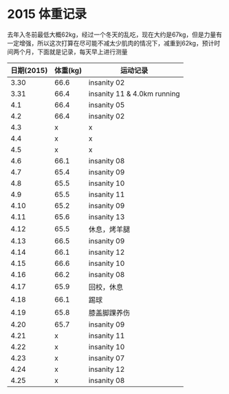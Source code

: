 # 2015 体重记录

去年入冬前最低大概62kg，经过一个冬天的乱吃，现在大约是67kg，但是力量有一定增强，所以这次打算在尽可能不减太少肌肉的情况下，减重到62kg，预计时间两个月，下面就是记录，每天早上进行测量

日期(2015) | 体重(kg) | 运动记录
---|---|---
3.30 | 66.6 | insanity 02
3.31 | 66.4 | insanity 11 & 4.0km running
4.1 | 66.4 | insanity 05
4.2 | 66.4 | insanity 02
4.3 | x | x
4.4 | x | x
4.5 | x | x
4.6 | 66.1 | insanity 08
4.7 | 65.4 | insanity 09
4.8 | 65.5 | insanity 10
4.9 | 65.5 | insanity 11
4.10 | 65.2 | insanity 09
4.11 | 65.6 | insanity 13
4.12 | 65.5 | 休息，烤羊腿
4.13 | 66.5 | insanity 09
4.14 | 66.1 | insanity 12
4.15 | 66.6 | insanity 10
4.16 | 66.2 | insanity 08
4.17 | 65.9 | 回校，休息
4.18 | 66.1 | 踢球
4.19 | 65.8 | 膝盖脚踝养伤
4.20 | 65.7 | insanity 09
4.21 | x | insanity 11
4.22 | x | insanity 10
4.23 | x | insanity 07
4.24 | x | insanity 12
4.25 | x | insanity 08
